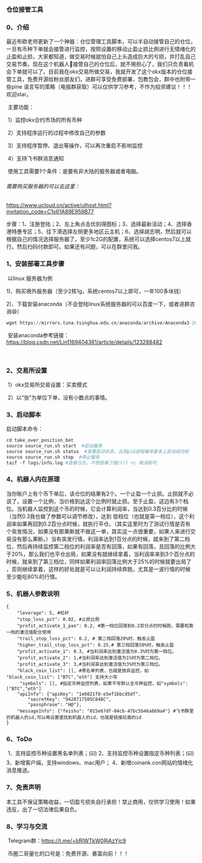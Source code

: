 ### 						仓位接管工具

### 0、介绍

​	最近布欧老师更新了一个神器：仓位管理工具脚本，可以半自动接管自己的仓位，一旦有币种下单就会接管进行监控，按照设置的移动止盈止损比例进行无情绪化的止盈和止损，大家都知道，做交易时候就怕自己上头造成巨大的亏损，并打乱自己交易节奏。现在这个机器人🤖️接管自己的仓位后，就不用担心了，我们只负责看机会下单就可以了。目前我在okx交易所做交易，我就开发了这个okx版本的仓位接管工具，免费开源给粉丝朋友们，进群可享受免费部署，包教包会，群中也附带一些pine 语言写的策略（电报群获取）可以仅供学习参考，不作为投资建议！！！欢迎star。

​	主要功能：

​	1）监控okx合约市场的所有币种

​    2）支持程序运行的过程中修改自己的参数

​    3）支持程序暂停、退出等操作，可以再次重启不影响监控

​	4）支持飞书群消息通知

​	使用工具需要1个条件：是要有非大陆的服务器或者电脑。

###### 	需要购买服务器的可以去这里：

https://www.ucloud.cn/active/ulhost.html?invitation_code=C1x61A89E959B77

步骤：1、注册登陆；2、左上角点击优刻得图标；3、选择最新活动；4、选择香港特惠专区；5、往下滑选择左侧更多地区云主机；6、选择胡志明，然后就可以根据自己的情况选择服务器了。至少1c2G的配置，系统可以选择centos7以上就行。然后扫码付款即可。如果还有问题，可以在群里问我。

### 1、安装部署工具步骤

​	以linux 服务器为例

​		1)、购买境外服务器（至少2核1g，系统centos7以上即可，一年100多块钱）

​		2)、下载安装anaconda（不会登陆linux系统服务器的可以百度一下，或者进群咨询😄）

```python
wget https://mirrors.tuna.tsinghua.edu.cn/anaconda/archive/Anaconda3-2021.05-Linux-x86_64.sh
```

​		安装anaconda参考链接：https://blog.csdn.net/Lin1169404361/article/details/123288482

​		

### 2、交易所设置

​	1）okx交易所交易设置：买卖模式

​	2）以“张”为单位下单，没有小数点的事情。

### 3、启动脚本

启动脚本命令：

```python
cd take_over_position_bot 
source source_run.sh start  #启动服务
source source_run.sh status  #查看启动状态，出现pid进程编号基本上启动成功啦
source source_run.sh stop  #停止服务
taif -f logs/info.log #查看日志，不想查看了就ctrl +c 取消即可
```

### 4、机器人内在原理

​		当你账户上有个币下单后，该仓位的结果有2个。一个止盈一个止损。止损就不必说了，设置一个比例，当价格到达这个比例时就止损。至于止盈，这边有3个档位。当机器人监控到这个币的时候，它会计算利润率，当达到0.3百分比的时候（当然0.3我也做了参数可以调节修改），达到 低档位（也就是第一档位），这个利润率如果再回到0.2百分点时候，就执行平仓。（其实这里时为了测试行情是否有个突发情况，如果没有那果断就不做这一单，其实这一点很重要，如果人来进行交易没有那么果断。）当有突发行情，利润率达到1百分点的时候，就来到了第二档位，然后再持续监控第二档位的利润率是否有回落，如果有回落，且回落的比例大于20%，那么我们也平仓出局，如果没有就继续拿着，当利润率来到3个百分点的时候，就来到了第三档位，同样如果利润率回落比例大于25%的时候就要出局了 ，否则继续拿着，这样的好处就是可以让利润持续奔跑，尤其是一波行情的时候 至少能吃80%的行情。

### 5、机器人参数说明

```josn
{
    "leverage": 5, #杠杆
    "stop_loss_pct": 0.02, #止损比例
    "profit_activate_1_pao": 0.2, #第一档位回落到0.2百分点的时候跑，需要和第一档的激活值配合使用
    "trail_stop_loss_pct": 0.2, # 第二档回落20%时，触发止盈
    "higher_trail_stop_loss_pct": 0.25,# 第三档回落50%时，触发止盈
    "profit_activate_1": 0.3, #当利润率达到激活值为0.3%时为第一档位。
    "profit_activate_2": 1,#当利润率达到激活值为1%时为第二档位。
    "profit_activate_3": 3,#当利润率达到激活值为3%时为第三档位。
    "black_coin_list": [], #黑名单列表，也就是放弃监控，如 "black_coin_list": ["BTC","eth"] 支持大小写
     "symbols": [], #指定币种监控列表，如果不写默认全币种监控，如"symbols": ["BTC","eth"]
    "apiInfo": {"apiKey": "1e6021f8-e5ef1bbcd5df",
        "secretKey": "9420717505C848C",
        "passphrase": "H@"},
    "messageInfo": {"feishu": "015e67df-04cb-47bc5b46a869a4"} #飞书群里的机器人的id,可以再设置里找到机器人的id，也就是链接后面的id
}
```
### 6、ToDo

​	1、支持监控币种设置黑名单列表；(☑️)
​	2、支持监控币种设置指定币种列表；(☑️)
​	3、新增客户端，支持windows、mac用户；
​	4、新增coinank.con网站的情绪化消息推送。



### 7、免责声明

​		本工具不保证策略收益，一切盈亏损失自行承担！禁止商用，仅供学习使用！如果违反，出了一切法律后果自负。

### 8、学习与交流

​	Telegram群：https://t.me/+bRIWTkW0RjAzYjc9

​	币圈二哥量化的口号是：免费开源、暴富向前！！！	



